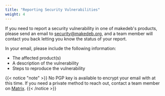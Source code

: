 ```yaml
---
title: "Reporting Security Vulnerabilities"
weight: 4
---
```


If you need to report a security vulnerability in one of makedeb's products, please send an email to <security@makedeb.org>, and a team member will contact you back letting you know the status of your report.

In your email, please include the following information:

- The affected product(s)
- A description of the vulnerability
- Steps to reproduce the vulnerability

{{< notice "note" >}}
No PGP key is available to encrypt your email with at this time. If you need a private method to reach out, contact a team member on [Matrix](/support/obtaining-support/#matrix-rooms).
{{< /notice >}}
